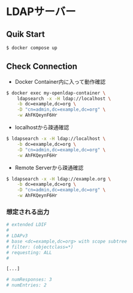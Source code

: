 # LDAPサーバー

## Quik Start

```sh
$ docker compose up
```

## Check Connection

- Docker Container内に入って動作確認

```sh
$ docker exec my-openldap-container \
    ldapsearch -x -H ldap://localhost \
    -b dc=example,dc=org \
    -D "cn=admin,dc=example,dc=org" \
    -w AhFKQeynF6Hr
```

- localhostから疎通確認

```sh
$ ldapsearch -x -H ldap://localhost \
    -b dc=example,dc=org \
    -D "cn=admin,dc=example,dc=org" \
    -w AhFKQeynF6Hr
```

- Remote Serverから疎通確認

```sh
$ ldapsearch -x -H ldap://example.org \
    -b dc=example,dc=org \
    -D "cn=admin,dc=example,dc=org" \
    -w AhFKQeynF6Hr
```

### 想定される出力

```sh
# extended LDIF
#
# LDAPv3
# base <dc=example,dc=org> with scope subtree
# filter: (objectclass=*)
# requesting: ALL
#

[...]

# numResponses: 3
# numEntries: 2
```
